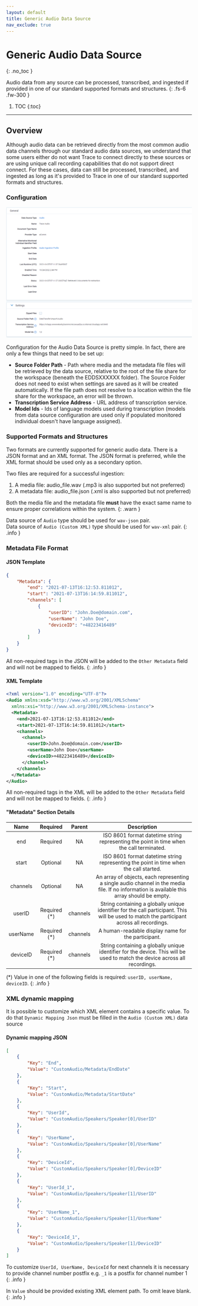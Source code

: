 ```yaml
---
layout: default
title: Generic Audio Data Source
nav_exclude: true
---
```


# Generic Audio Data Source
{: .no_toc }

Audio data from any source can be processed, transcribed, and ingested if provided in one of our standard supported formats and structures.
{: .fs-6 .fw-300 }

1. TOC
{:toc}

---

## Overview
Although audio data can be retrieved directly from the most common audio data channels through our standard audio data sources, we understand that some users either do not want Trace to connect directly to these sources or are using unique call recording capabilities that do not support direct connect. For these cases, data can still be processed, transcribed, and ingested as long as it's provided to Trace in one of our standard supported formats and structures.

### Configuration

![AudioDataSource](AudioDataSource.png)

Configuration for the Audio Data Source is pretty simple. In fact, there are only a few things that need to be set up:

- **Source Folder Path** - Path where media and the metadata file files will be retrieved by the data source, relative to the root of the file share for the workspace (beneath the EDDSXXXXXX folder). The Source Folder does not need to exist when settings are saved as it will be created automatically. If the file path does not resolve to a location within the file share for the workspace, an error will be thrown.
- **Transcription Service Address** - URL address of transcription service.
- **Model Ids** - Ids of language models used during transcription (models from data source configuration are used only if populated monitored individual doesn't have language assigned).

### Supported Formats and Structures
Two formats are currently supported for generic audio data. There is a JSON format and an XML format. The JSON format is preferred, while the XML format should be used only as a secondary option.

Two files are required for a successful ingestion:
1. A media file: audio_file.wav (.mp3 is also supported but not preferred)
2. A metadata file: audio_file.json (.xml is also supported but not preferred)

Both the media file and the metadata file **must** have the exact same name to ensure proper correlations within the system.
{: .warn }

Data source of `Audio` type should be used for `wav-json` pair.  
Data source of `Audio (Custom XML)` type should be used for `wav-xml` pair.
{: .info }


### Metadata File Format

#### JSON Template
```json
{
    "Metadata": {
        "end": "2021-07-13T16:12:53.811012",
        "start": "2021-07-13T16:14:59.811012",
        "channels": [
            {
                "userID": "John.Doe@domain.com",
                "userName": "John Doe",
                "deviceID": "+48223416489"
            }
        ]
    }
}
```

All non-required tags in the JSON will be added to the `Other Metadata` field and will not be mapped to fields.
{: .info }


#### XML Template

```xml
<?xml version="1.0" encoding="UTF-8"?>
<Audio xmlns:xsd="http://www.w3.org/2001/XMLSchema"
  xmlns:xsi="http://www.w3.org/2001/XMLSchema-instance">
  <Metadata>
    <end>2021-07-13T16:12:53.811012</end>
    <start>2021-07-13T16:14:59.811012</start>
    <channels>
      <channel>
        <userID>John.Doe@domain.com</userID>
        <userName>John Doe</userName>
        <deviceID>+48223416489</deviceID>
      </channel>  
    </channels>
  </Metadata>
</Audio>
```

All non-required tags in the XML will be added to the `Other Metadata` field and will not be mapped to fields.
{: .info }

#### "Metadata" Section Details

|   Name   |   Required   |  Parent  |                                                                 Description                                                                 |
| :------: | :----------: | :------: | :-----------------------------------------------------------------------------------------------------------------------------------------: |
|   end    |   Required   |    NA    |                          ISO 8601 format datetime string representing the point in time when the call terminated.                           |
|  start   |   Optional   |    NA    |                            ISO 8601 format datetime string representing the point in time when the call started.                            |  |  |
| channels |   Optional   |    NA    | An array of objects, each representing a single audio channel in the media file. If no information is available this array should be empty. |  |
|  userID  | Required (*) | channels | String containing a globally unique identifier for the call participant. This will be used to match the participant across all recordings.  |
| userName | Required (*) | channels |                                             A human-readable display name for the participant.                                              |
| deviceID | Required (*) | channels |         String containing a globally unique identifier for the device. This will be used to match the device across all recordings.         |

(*) Value in one of the following fields is required: `userID, userName, deviceID`.
{: .info }


### XML dynamic mapping
It is possible to customize which XML element contains a specific value. To do that `Dynamic Mapping Json` must be filled in the `Audio (Custom XML)` data source

#### Dynamic mapping JSON
```json
[
    {
        "Key": "End",
        "Value": "CustomAudio/Metadata/EndDate"
    },
    {
        "Key": "Start",
        "Value": "CustomAudio/Metadata/StartDate"
    },
    {
        "Key": "UserId",
        "Value": "CustomAudio/Speakers/Speaker[0]/UserID"
    },
    {
        "Key": "UserName",
        "Value": "CustomAudio/Speakers/Speaker[0]/UserName"
    },
    {
        "Key": "DeviceId",
        "Value": "CustomAudio/Speakers/Speaker[0]/DeviceID"
    },
    {
        "Key": "UserId_1",
        "Value": "CustomAudio/Speakers/Speaker[1]/UserID"
    },
    {
        "Key": "UserName_1",
        "Value": "CustomAudio/Speakers/Speaker[1]/UserName"
    },
    {
        "Key": "DeviceId_1",
        "Value": "CustomAudio/Speakers/Speaker[1]/DeviceID"
    }
]
```
To customize ``UserId, UserName, DeviceId`` for next channels it is necessary to provide channel number postfix e.g. `_1` is a postfix for channel number 1 {: .info }

In `Value` should be provided existing XML element path. To omit leave blank. {: .info }